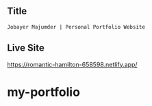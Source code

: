 ## Title
    Jobayer Majumder | Personal Portfolio Website

## Live Site
https://romantic-hamilton-658598.netlify.app/ 
    
# my-portfolio
